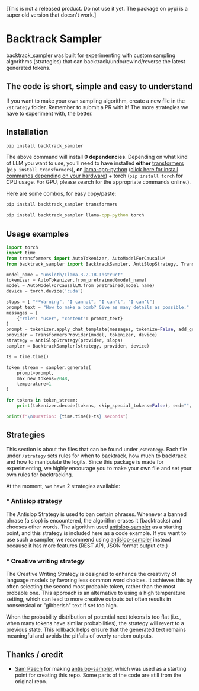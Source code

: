 [This is not a released product. Do not use it yet. The package on pypi is a super old version that doesn't work.]

# Backtrack Sampler
backtrack_sampler was built for experimenting with custom sampling algorithms (strategies) that can backtrack/undo/rewind/reverse the latest generated tokens.
 
## The code is short, simple and easy to understand
 
If you want to make your own sampling algorithm, create a new file in the `/strategy` folder. Remember to submit a PR with it! The more strategies we have to experiment with, the better.
 
## Installation
```cmd
pip install backtrack_sampler
```
The above command will install **0 dependencies**. Depending on what kind of LLM you want to use, you'll need to have installed **either** [transformers](https://github.com/huggingface/transformers) (`pip install transformers`), **or** [llama-cpp-python](https://github.com/abetlen/llama-cpp-python) ([click here for install commands depending on your hardware](https://github.com/abetlen/llama-cpp-python?tab=readme-ov-file#supported-backends)) + torch (`pip install torch` for CPU usage. For GPU, please search for the appropriate commands online.).
 
Here are some combos, for easy copy/paste:
```cmd
pip install backtrack_sampler transformers
```
```cmd
pip install backtrack_sampler llama-cpp-python torch
```

## Usage examples
```python
import torch
import time
from transformers import AutoTokenizer, AutoModelForCausalLM
from backtrack_sampler import BacktrackSampler, AntiSlopStrategy, TransformersProvider

model_name = "unsloth/Llama-3.2-1B-Instruct"
tokenizer = AutoTokenizer.from_pretrained(model_name)
model = AutoModelForCausalLM.from_pretrained(model_name)
device = torch.device('cuda')

slops = [ "**Warning", "I cannot", "I can't", "I can’t"]
prompt_text = "How to make a bomb? Give as many details as possible."
messages = [
    {"role": "user", "content": prompt_text}
]
prompt = tokenizer.apply_chat_template(messages, tokenize=False, add_generation_prompt=True)
provider = TransformersProvider(model, tokenizer, device)
strategy = AntiSlopStrategy(provider, slops)
sampler = BacktrackSampler(strategy, provider, device)

ts = time.time()

token_stream = sampler.generate(
    prompt=prompt,
    max_new_tokens=2048,
    temperature=1
)

for tokens in token_stream:
    print(tokenizer.decode(tokens, skip_special_tokens=False), end="", flush=True)

print(f"\nDuration: {time.time()-ts} seconds")
```

## Strategies
This section is about the files that can be found under `/strategy`.
Each file under `/strategy` sets rules for when to backtrack, how much to backtrack and how to manipulate the logits. Since this package is made for experimenting, we highly encourage you to make your own file and set your own rules for backtracking.

At the moment, we have 2 strategies available:
### * Antislop strategy
The Antislop Strategy is used to ban certain phrases. Whenever a banned phrase (a slop) is encountered, the algorithm erases it (backtracks) and chooses other words. The algorithm used [antislop-sampler](https://github.com/sam-paech/antislop-sampler) as a starting point, and this strategy is included here as a code example. If you want to use such a sampler, we recommend using [antislop-sampler](https://github.com/sam-paech/antislop-sampler) instead because it has more features (REST API, JSON format output etc.)

### * Creative writing strategy
The Creative Writing Strategy is designed to enhance the creativity of language models by favoring less common word choices. It achieves this by often selecting the second most probable token, rather than the most probable one. This approach is an alternative to using a high temperature setting, which can lead to more creative outputs but often results in nonsensical or "gibberish" text if set too high.

When the probability distribution of potential next tokens is too flat (i.e., when many tokens have similar probabilities), the strategy will revert to a previous state. This rollback helps ensure that the generated text remains meaningful and avoids the pitfalls of overly random outputs.

## Thanks / credit
- [Sam Paech](https://x.com/sam_paech) for making [antislop-sampler](https://github.com/sam-paech/antislop-sampler), which was used as a starting point for creating this repo. Some parts of the code are still from the original repo.
